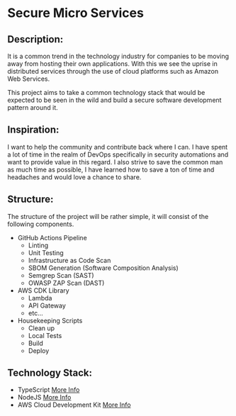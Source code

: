 # Secure Micro Services

## Description:

It is a common trend in the technology industry for companies to be moving away from hosting their own applications. With this we see the uprise in distributed services through the use of cloud platforms such as Amazon Web Services.

This project aims to take a common technology stack that would be expected to be seen in the wild and build a secure software development pattern around it.

## Inspiration:

I want to help the community and contribute back where I can. I have spent a lot of time in the realm of DevOps specifically in security automations and want to provide value in this regard. I also strive to save the common man as much time as possible, I have learned how to save a ton of time and headaches and would love a chance to share.

## Structure:

The structure of the project will be rather simple, it will consist of the following components.

- GitHub Actions Pipeline
  - Linting
  - Unit Testing
  - Infrastructure as Code Scan
  - SBOM Generation (Software Composition Analysis)
  - Semgrep Scan (SAST)
  - OWASP ZAP Scan (DAST)
- AWS CDK Library
  - Lambda
  - API Gateway
  - etc...
- Housekeeping Scripts
  - Clean up
  - Local Tests
  - Build
  - Deploy

## Technology Stack:

- TypeScript [More Info](https://www.typescriptlang.org/)
- NodeJS [More Info](https://nodejs.org/en/about/)
- AWS Cloud Development Kit [More Info](https://aws.amazon.com/cdk/)
